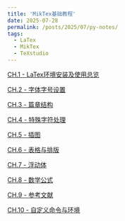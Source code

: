 ```yaml
---
title: 'MikTex基础教程'
date: 2025-07-28
permalink: /posts/2025/07/py-notes/
tags:
  - LaTex
  - MikTex
  - TeXstudio
---
```


[CH.1 - LaTex环境安装及使用总览](https://shangll.notion.site/Install-MiKTex-TeXnicCenter-for-the-beginner-c2198175c0344d0db7470b908387ea6b?source=copy_link
)

[CH.2 - 字体字号设置](https://shangll.notion.site/454b03fa23d24743911d5b6883257af1?source=copy_link)

[CH.3 - 篇章结构]()

[CH.4 - 特殊字符处理]()

[CH.5 - 插图]()

[CH.6 - 表格与排版]()

[CH.7 - 浮动体]()

[CH.8 - 数学公式]()

[CH.9 - 参考文献]()

[CH.10 - 自定义命令与环境]()
